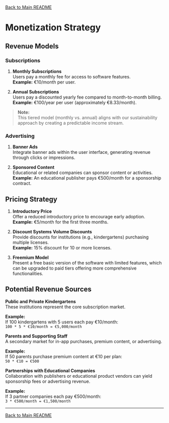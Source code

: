 [Back to Main README](../README.md)

# Monetization Strategy

## Revenue Models

### Subscriptions

1. **Monthly Subscriptions**  
    Users pay a monthly fee for access to software features.  
    **Example:** €10/month per user.
    
2. **Annual Subscriptions**  
    Users pay a discounted yearly fee compared to month-to-month billing.  
    **Example:** €100/year per user (approximately €8.33/month).
    

> **Note:**  
> This tiered model (monthly vs. annual) aligns with our sustainability approach by creating a predictable income stream.

### Advertising

1. **Banner Ads**  
    Integrate banner ads within the user interface, generating revenue through clicks or impressions.
    
2. **Sponsored Content**  
    Educational or related companies can sponsor content or activities.  
    **Example:** An educational publisher pays €500/month for a sponsorship contract.
    

## Pricing Strategy

1. **Introductory Price**  
    Offer a reduced introductory price to encourage early adoption.  
    **Example:** €5/month for the first three months.
    
2. **Discount Systems**
	**Volume Discounts**  
        Provide discounts for institutions (e.g., kindergartens) purchasing multiple licenses.  
        **Example:** 15% discount for 10 or more licenses.
    
3. **Freemium Model**  
    Present a free basic version of the software with limited features, which can be upgraded to paid tiers offering more comprehensive functionalities.
    

## Potential Revenue Sources

**Public and Private Kindergartens**  
	These institutions represent the core subscription market.

**Example:**  
	If 100 kindergartens with 5 users each pay €10/month:  
	`100 * 5 * €10/month = €5,000/month`

**Parents and Supporting Staff**  
	A secondary market for in-app purchases, premium content, or advertising.

**Example:**  
	If 50 parents purchase premium content at €10 per plan:  
	`50 * €10 = €500`

**Partnerships with Educational Companies**  
	Collaboration with publishers or educational product vendors can yield sponsorship fees or advertising revenue.

**Example:**  
	If 3 partner companies each pay €500/month:  
	`3 * €500/month = €1,500/month`


---
[Back to Main README](../README.md)
